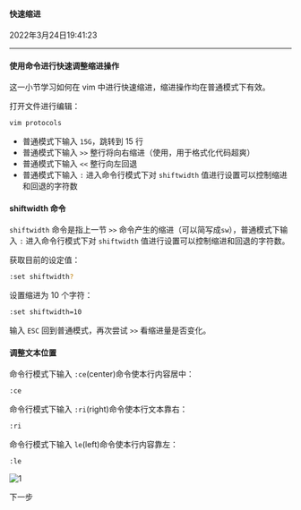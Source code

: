 #### 快速缩进

2022年3月24日19:41:23

---

#### 使用命令进行快速调整缩进操作

这一小节学习如何在 vim 中进行快速缩进，缩进操作均在普通模式下有效。

打开文件进行编辑：

```bash
vim protocols
```

- 普通模式下输入 `15G`，跳转到 15 行
- 普通模式下输入 `>>` 整行将向右缩进（使用，用于格式化代码超爽）
- 普通模式下输入 `<<` 整行向左回退
- 普通模式下输入 `:` 进入命令行模式下对 `shiftwidth` 值进行设置可以控制缩进和回退的字符数

#### shiftwidth 命令

`shiftwidth` 命令是指上一节 `>>` 命令产生的缩进（可以简写成`sw`），普通模式下输入 `:` 进入命令行模式下对 `shiftwidth` 值进行设置可以控制缩进和回退的字符数。

获取目前的设定值：

```bash
:set shiftwidth?
```

设置缩进为 10 个字符：

```bash
:set shiftwidth=10
```

输入 `ESC` 回到普通模式，再次尝试 `>>` 看缩进量是否变化。

#### 调整文本位置

命令行模式下输入 `:ce`(center)命令使本行内容居中：

```bash
:ce
```

命令行模式下输入 `:ri`(right)命令使本行文本靠右：

```bash
:ri
```

命令行模式下输入 `le`(left)命令使本行内容靠左：

```bash
:le
```

![1](https://doc.shiyanlou.com/document-uid49570labid18timestamp1491032410092.png)



下一步
